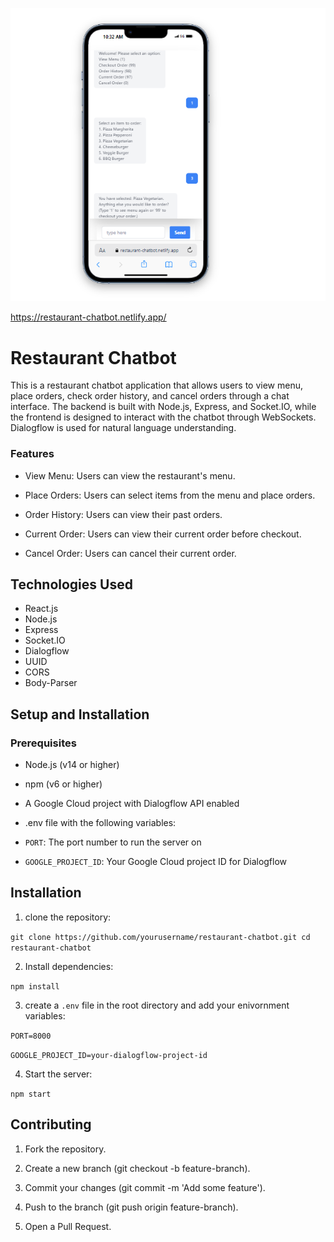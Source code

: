 ![chatbot site](/screenshot/Screenshot%202024-06-21%20103505.png)

<https://restaurant-chatbot.netlify.app/>

# Restaurant Chatbot

This is a restaurant chatbot application that allows users to view menu, place orders, check order history, and cancel orders through a chat interface. The backend is built with Node.js, Express, and Socket.IO, while the frontend is designed to interact with the chatbot through WebSockets. Dialogflow is used for natural language understanding.

### Features

* View Menu: Users can view the restaurant's menu.

* Place Orders: Users can select items from the menu and place orders.

* Order History: Users can view their past orders.

* Current Order: Users can view their current order before checkout.

* Cancel Order: Users can cancel their current order.

## Technologies Used

* React.js
* Node.js
* Express
* Socket.IO
* Dialogflow
* UUID
* CORS
* Body-Parser

## Setup and Installation
### Prerequisites

* Node.js (v14 or higher)
* npm (v6 or higher)
* A Google Cloud project with Dialogflow API enabled
* .env file with the following variables:

 * `PORT`: The port number to run the server on
 * `GOOGLE_PROJECT_ID`: Your Google Cloud project ID for Dialogflow

 ## Installation
 1. clone the repository: 

 `git clone https://github.com/yourusername/restaurant-chatbot.git
cd restaurant-chatbot`

2. Install dependencies:

`npm install`

3. create a `.env` file in the root directory and add your enivornment variables:

`PORT=8000`

`GOOGLE_PROJECT_ID=your-dialogflow-project-id`

4. Start the server:

`npm start`

## Contributing
1. Fork the repository.

2. Create a new branch (git checkout -b feature-branch).

3. Commit your changes (git commit -m 'Add some feature').

4. Push to the branch (git push origin feature-branch).

5. Open a Pull Request.

